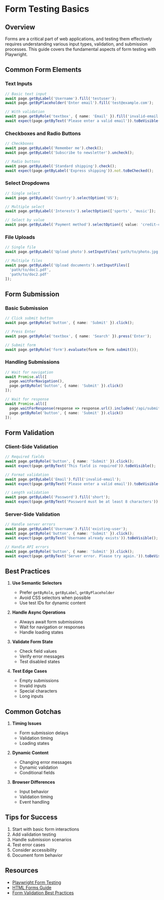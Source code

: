 # Form Testing Basics

## Overview

Forms are a critical part of web applications, and testing them effectively requires understanding various input types, validation, and submission processes. This guide covers the fundamental aspects of form testing with Playwright.

## Common Form Elements

### Text Inputs

```typescript
// Basic text input
await page.getByLabel('Username').fill('testuser');
await page.getByPlaceholder('Enter email').fill('test@example.com');

// With validation
await page.getByRole('textbox', { name: 'Email' }).fill('invalid-email');
await expect(page.getByText('Please enter a valid email')).toBeVisible();
```

### Checkboxes and Radio Buttons

```typescript
// Checkboxes
await page.getByLabel('Remember me').check();
await page.getByLabel('Subscribe to newsletter').uncheck();

// Radio buttons
await page.getByLabel('Standard shipping').check();
await expect(page.getByLabel('Express shipping')).not.toBeChecked();
```

### Select Dropdowns

```typescript
// Single select
await page.getByLabel('Country').selectOption('US');

// Multiple select
await page.getByLabel('Interests').selectOption(['sports', 'music']);

// Select by value
await page.getByLabel('Payment method').selectOption({ value: 'credit-card' });
```

### File Uploads

```typescript
// Single file
await page.getByLabel('Upload photo').setInputFiles('path/to/photo.jpg');

// Multiple files
await page.getByLabel('Upload documents').setInputFiles([
  'path/to/doc1.pdf',
  'path/to/doc2.pdf'
]);
```

## Form Submission

### Basic Submission

```typescript
// Click submit button
await page.getByRole('button', { name: 'Submit' }).click();

// Press Enter
await page.getByRole('textbox', { name: 'Search' }).press('Enter');

// Submit form
await page.getByRole('form').evaluate(form => form.submit());
```

### Handling Submissions

```typescript
// Wait for navigation
await Promise.all([
  page.waitForNavigation(),
  page.getByRole('button', { name: 'Submit' }).click()
]);

// Wait for response
await Promise.all([
  page.waitForResponse(response => response.url().includes('/api/submit')),
  page.getByRole('button', { name: 'Submit' }).click()
]);
```

## Form Validation

### Client-Side Validation

```typescript
// Required fields
await page.getByRole('button', { name: 'Submit' }).click();
await expect(page.getByText('This field is required')).toBeVisible();

// Format validation
await page.getByLabel('Email').fill('invalid-email');
await expect(page.getByText('Please enter a valid email')).toBeVisible();

// Length validation
await page.getByLabel('Password').fill('short');
await expect(page.getByText('Password must be at least 8 characters')).toBeVisible();
```

### Server-Side Validation

```typescript
// Handle server errors
await page.getByLabel('Username').fill('existing-user');
await page.getByRole('button', { name: 'Submit' }).click();
await expect(page.getByText('Username already exists')).toBeVisible();

// Handle API errors
await page.getByRole('button', { name: 'Submit' }).click();
await expect(page.getByText('Server error. Please try again.')).toBeVisible();
```

## Best Practices

1. **Use Semantic Selectors**
   - Prefer `getByRole`, `getByLabel`, `getByPlaceholder`
   - Avoid CSS selectors when possible
   - Use test IDs for dynamic content

2. **Handle Async Operations**
   - Always await form submissions
   - Wait for navigation or responses
   - Handle loading states

3. **Validate Form State**
   - Check field values
   - Verify error messages
   - Test disabled states

4. **Test Edge Cases**
   - Empty submissions
   - Invalid inputs
   - Special characters
   - Long inputs

## Common Gotchas

1. **Timing Issues**
   - Form submission delays
   - Validation timing
   - Loading states

2. **Dynamic Content**
   - Changing error messages
   - Dynamic validation
   - Conditional fields

3. **Browser Differences**
   - Input behavior
   - Validation timing
   - Event handling

## Tips for Success

1. Start with basic form interactions
2. Add validation testing
3. Handle submission scenarios
4. Test error cases
5. Consider accessibility
6. Document form behavior

## Resources

- [Playwright Form Testing](https://playwright.dev/docs/input)
- [HTML Forms Guide](https://developer.mozilla.org/en-US/docs/Learn/Forms)
- [Form Validation Best Practices](https://www.w3.org/WAI/tutorials/forms/validation/) 